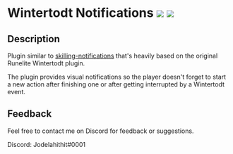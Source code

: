 # Wintertodt Notifications [![](https://img.shields.io/endpoint?url=https://i.pluginhub.info/shields/rank/plugin/wintertodt-notifications)](https://runelite.net/plugin-hub) [![](https://img.shields.io/endpoint?url=https://i.pluginhub.info/shields/installs/plugin/wintertodt-notifications)](https://runelite.net/plugin-hub)
## Description
Plugin similar to [skilling-notifications](https://github.com/jodelahithit/runelite-plugins/tree/skilling-notifications) that's heavily based on the original Runelite Wintertodt plugin.

The plugin provides visual notifications so the player doesn't forget to start a new action after finishing one or after getting interrupted by a Wintertodt event.

## Feedback
Feel free to contact me on Discord for feedback or suggestions.

Discord: Jodelahithit#0001
